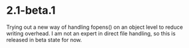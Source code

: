 # 2.1-beta.1 #

Trying out a new way of handling fopens() on an object level to reduce writing overhead. I am not an expert in direct 
file handling, so this is released in beta state for now. 
